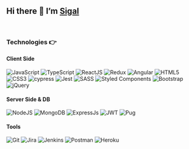 ## Hi there 👋 I’m [Sigal](https://sigalsha.github.io/portfolio/)
<br/>

### Technologies :point_right:

#### Client Side
![JavaScript](https://img.shields.io/badge/JavaScript-F7DF1E?&logo=javascript&logoColor=black&style=flat-square)
![TypeScript](https://img.shields.io/badge/TypeScript-007ACC?&logo=typescript&logoColor=white&style=flat-square)
![ReactJS](https://img.shields.io/badge/React-20232A?&logo=react&logoColor=61DAFB&style=flat-square)
![Redux](https://img.shields.io/badge/Redux-593D88?&logo=redux&logoColor=white&style=flat-square)
![Angular](https://img.shields.io/badge/Angular-DD0031?&logo=angular&logoColor=white&style=flat-square)
![HTML5](https://img.shields.io/badge/HTML5-E34F26?&logo=html5&logoColor=white&style=flat-square)
![CSS3](https://img.shields.io/badge/CSS3-1572B6?&logo=css3&logoColor=white&style=flat-square)
![cypress](https://img.shields.io/badge/-cypress-%23E5E5E5?style=flat-square&logo=cypress&logoColor=058a5e)
![Jest](https://img.shields.io/badge/-jest-%23C21325?style=flat-square&logo=jest&logoColor=white)
![SASS](https://img.shields.io/badge/Sass-CC6699?&logo=sass&logoColor=white&style=flat-square)
![Styled Components](https://img.shields.io/badge/styled--components-DB7093?&logo=styled-components&logoColor=white&style=flat-square)
![Bootstrap](https://img.shields.io/badge/Bootstrap-563D7C?&logo=bootstrap&logoColor=white&style=flat-square)
![jQuery](https://img.shields.io/badge/jquery-%230769AD.svg?style=flat-square&logo=jquery&logoColor=white)
#### Server Side & DB
![NodeJS](https://img.shields.io/badge/Node.js-43853D?&logo=node.js&logoColor=white)
![MongoDB](https://img.shields.io/badge/MongoDB-4EA94B?&logo=mongodb&logoColor=white)
![ExpressJs](https://img.shields.io/badge/Express.js-404D59)
![JWT](https://img.shields.io/badge/JWT-black?style=flat-square&logo=JSON%20web%20tokens)
![Pug](https://img.shields.io/badge/Pug-FFF?style=flat-square&logo=pug&logoColor=A86454)
<!---![Mongoose]([![Monogoose](https://github.com/MarioTerron/logo-images/blob/master/logos/mongoose.png)](http://mongoosejs.com/))--->
#### Tools
![Git](https://img.shields.io/badge/git-%23F05033.svg?&logo=git&logoColor=white&style=flat-square)
![Jira](https://img.shields.io/badge/jira-%230A0FFF.svg?&style=flat-square&logo=jira&logoColor=white)
![Jenkins](https://img.shields.io/badge/jenkins-%232C5263.svg?style=flat-square&logo=jenkins&logoColor=white)
![Postman](https://img.shields.io/badge/Postman-FF6C37?style=flat-square&logo=postman&logoColor=white)
![Heroku](https://img.shields.io/badge/heroku-%23430098.svg?style=flat-square&logo=heroku&logoColor=white)

<br/>
<!---
### Main Projects
  <table>
    <thead>
      <tr>
        <th>Project</th>
        <th colspan="2">Tech</th>
      </tr>
    <thead>
      <tbody>
        <tr></tr>
          <tr>
            <td>frontend</td>
            <td>backend</td>
          </tr>
          <tr>
              <td></td>
              <td></td>
          </tr>
      </tbody>
  </table>

| Title                                    | Technologies                           |
|------------------------------------------|----------------------------------------|
| [CRM-system](https://github.com/Sigalsha/CRM-system) |![ReactJs](https://img.shields.io/badge/React-20232A?&logo=react&logoColor=61DAFB&style=flat-square) ![NodeJs](https://img.shields.io/badge/Node.js-43853D?&logo=node.js&logoColor=white) ![JavaScript](https://img.shields.io/badge/-JavaScript-black?style=flat-square&logo=javascript) ![Redux](https://img.shields.io/badge/Redux-593D88?&logo=redux&logoColor=white&style=flat-square) 
!
![HTML]() 
![CSS]()|
| [Word-Play]() | ![HTML](https://img.shields.io/badge/-HTML5-black?style=flat-square&logo=html5) ![CSS](https://img.shields.io/badge/-CSS3-black?style=flat-square&logo=css3) ![JavaScript](https://img.shields.io/badge/-JavaScript-black?style=flat-square&logo=javascript) ![PHP](https://img.shields.io/badge/-PHP-black?style=flat-square&logo=php) ![Bootstrap](https://img.shields.io/badge/-Bootstrap-black?style=flat-square&logo=bootstrap) |
--->


<br/>

### Contact me 📫
<p>
  <a href="mailto:sigal.shalit.manor@gmail.com" target="_blank"><img src="https://img.shields.io/badge/Gmail-D14836?style=flat-square&logo=gmail&logoColor=white"</a>
  <a href="https://www.linkedin.com/in/sigal-shalit-manor" target="_blank"><img src="https://img.shields.io/badge/LinkedIn-0077B5?style=flat-square&logo=linkedin&logoColor=white"></a> 
</p>
<!--
**Sigalsha/Sigalsha** is a ✨ _special_ ✨ repository because its `README.md` (this file) appears on your GitHub profile.

Here are some ideas to get you started:

- 🔭 I’m currently working on ...
- 🌱 I’m currently learning ...
- 👯 I’m looking to collaborate on ...
- 🤔 I’m looking for help with ...
- 💬 Ask me about ...
- 📫 How to reach me: ...
- 😄 Pronouns: ...
- ⚡ Fun fact: ...
-->
